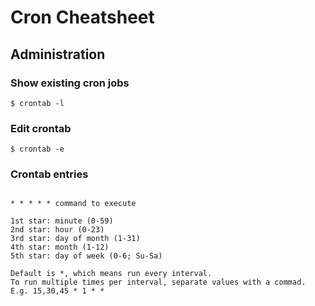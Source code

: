 
# Cron Cheatsheet

## Administration

### Show existing cron jobs

`$ crontab -l`

### Edit crontab

`$ crontab -e`

### Crontab entries

~~~

* * * * * command to execute

1st star: minute (0-59)
2nd star: hour (0-23)
3rd star: day of month (1-31)
4th star: month (1-12)
5th star: day of week (0-6; Su-Sa)

Default is *, which means run every interval.
To run multiple times per interval, separate values with a commad. E.g. 15,30,45 * 1 * *

~~~
